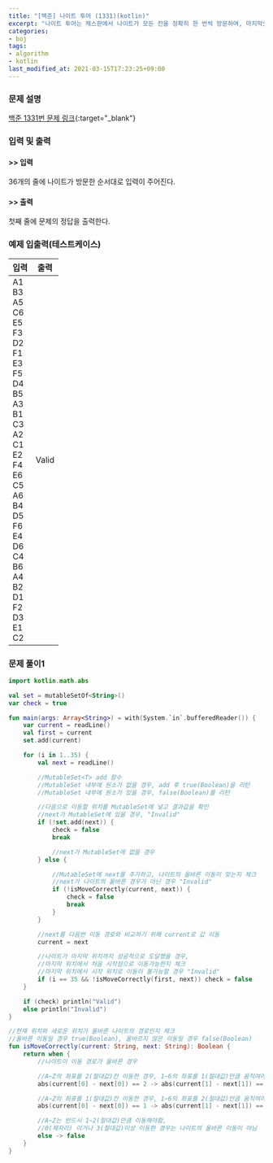 ```yaml
---
title: "[백준] 나이트 투어 (1331)(kotlin)"
excerpt: "나이트 투어는 체스판에서 나이트가 모든 칸을 정확히 한 번씩 방문하며, 마지막으로 방문하는 칸에서 시작점으로 돌아올 수 있는 경로이다."
categories:
- boj
tags:
- algorithm
- kotlin
last_modified_at: 2021-03-15T17:23:25+09:00
---
```



### 문제 설명
[백준 1331번 문제 링크](https://www.acmicpc.net/problem/1331#description){:target="_blank"}




### 입력 및 출력
#### >> 입력
36개의 줄에 나이트가 방문한 순서대로 입력이 주어진다.



#### >> 출력
첫째 줄에 문제의 정답을 출력한다.





### 예제 입출력(테스트케이스)


|입력|출력|
|-----|------|
|A1<br>B3<br>A5<br>C6<br>E5<br>F3<br>D2<br>F1<br>E3<br>F5<br>D4<br>B5<br>A3<br>B1<br>C3<br>A2<br>C1<br>E2<br>F4<br>E6<br>C5<br>A6<br>B4<br>D5<br>F6<br>E4<br>D6<br>C4<br>B6<br>A4<br>B2<br>D1<br>F2<br>D3<br>E1<br>C2|Valid|




### 문제 풀이1
```kotlin
import kotlin.math.abs

val set = mutableSetOf<String>()
var check = true

fun main(args: Array<String>) = with(System.`in`.bufferedReader()) {
    var current = readLine()
    val first = current
    set.add(current)

    for (i in 1..35) {
        val next = readLine()

        //MutableSet<T> add 함수
        //MutableSet 내부에 원소가 없을 경우, add 후 true(Boolean)을 리턴
        //MutableSet 내부에 원소가 있을 경우, false(Boolean)를 리턴

        //다음으로 이동할 위치를 MutableSet에 넣고 결과값을 확인
        //next가 MutableSet에 있을 경우, "Invalid"
        if (!set.add(next)) {
            check = false
            break

            //next가 MutableSet에 없을 경우
        } else {

            //MutableSet에 next를 추가하고, 나이트의 올바른 이동이 맞는지 체크
            //next가 나이트의 올바른 경우가 아닌 경우 "Invalid"
            if (!isMoveCorrectly(current, next)) {
                check = false
                break
            }
        }

        //next를 다음번 이동 경로와 비교하기 위해 current로 값 이동
        current = next

        //나이트가 마지막 위치까지 성공적으로 도달했을 경우,
        //마지막 위치에서 처음 시작점으로 이동가능한지 체크
        //마지막 위치에서 시작 위치로 이동이 불가능할 경우 "Invalid"
        if (i == 35 && !isMoveCorrectly(first, next)) check = false
    }

    if (check) println("Valid")
    else println("Invalid")
}

//현재 위치와 새로운 위치가 올바른 나이트의 경로인지 체크
//올바른 이동일 경우 true(Boolean), 올바르지 않은 이동일 경우 false(Boolean)
fun isMoveCorrectly(current: String, next: String): Boolean {
    return when {
        //나이트이 이동 경로가 올바른 경우

        //A~Z의 좌표를 2(절대값)칸 이동한 경우, 1~6의 좌표를 1(절대값)만큼 움직여야 함
        abs(current[0] - next[0]) == 2 -> abs(current[1] - next[1]) == 1

        //A~Z의 좌표를 1(절대값)칸 이동한 경우, 1~6의 좌표를 2(절대값)만큼 움직여야 함
        abs(current[0] - next[0]) == 1 -> abs(current[1] - next[1]) == 2

        //A~Z는 반드시 1~2(절대값)만큼 이동해야함,
        //0(제자리) 이거나 3(절대값)이상 이동한 경우는 나이트의 올바른 이동이 아님
        else -> false
    }
}
```